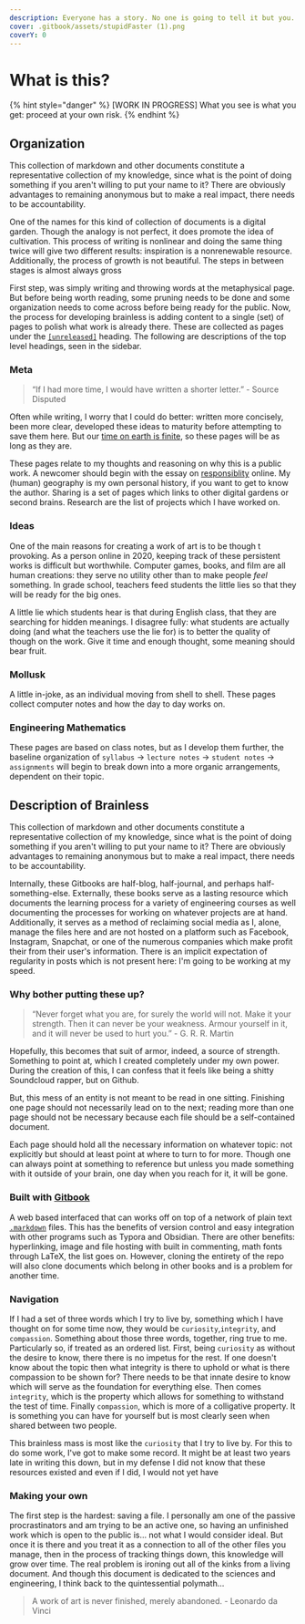 ```yaml
---
description: Everyone has a story. No one is going to tell it but you.
cover: .gitbook/assets/stupidFaster (1).png
coverY: 0
---
```


# What is this?

{% hint style="danger" %}
\[WORK IN PROGRESS] What you see is what you get: proceed at your own risk.
{% endhint %}



## Organization

This collection of markdown and other documents constitute a representative collection of my knowledge, since what is the point of doing something if you aren't willing to put your name to it? There  are obviously advantages to remaining anonymous but to make a real impact, there needs to be accountability.&#x20;

One of the names for this kind of collection of documents is a digital garden. Though the analogy is not perfect, it does promote the idea of cultivation. This process of writing is nonlinear and doing the same thing twice will give two different results: inspiration is a nonrenewable resource. Additionally, the process of growth is not beautiful. The steps in between stages is almost always gross&#x20;

First step, was simply writing and throwing words at the metaphysical page. But before being worth reading, some pruning needs to be done and some organization needs to come across before being ready for the public. Now, the process for developing brainless is adding content to a single (set) of pages to polish what work is already there. These are collected as pages under the [`[unreleased]`](https://nkintc.gitbook.io/brainless/unreleased) heading. The following are descriptions of the top level headings, seen in the sidebar.&#x20;

### Meta

> “If I had more time, I would have written a shorter letter.” - Source Disputed&#x20;

Often while writing, I worry that I could do better: written more concisely, been more clear, developed these ideas to maturity before attempting to save them here. But our [time on earth is finite](thoughts/death.md), so these pages will be as long as they are. &#x20;

These pages relate to my thoughts and reasoning on why this is a public work. A newcomer should begin with the essay on [responsiblity](https://nkintc.gitbook.io/brainless/meta/responsibility) online. My (human) geography is my own personal history, if you want to get to know the author. Sharing is a set of pages which links to other digital gardens or second brains. Research are the list of projects which I have worked on.&#x20;

### Ideas

One of the main reasons for creating a work of art is to be though t provoking. As a person online in 2020, keeping track of these persistent works is difficult but worthwhile. Computer games, books, and film are all human creations: they serve no utility other than to make people _feel_ something. In grade school, teachers feed students the little lies so that they will be ready for the big ones.&#x20;

A little lie which students hear is that during English class, that they are searching for hidden meanings. I disagree fully: what students are actually doing (and what the teachers use the lie for) is to better the quality of though on the work. Give it time and enough thought, some meaning should bear fruit. &#x20;

### Mollusk

A little in-joke, as an individual moving from shell to shell. These pages collect computer notes and how the day to day works on.&#x20;

### Engineering Mathematics

These pages are based on class notes, but as I develop them further, the baseline organization of `syllabus` -> `lecture notes` -> `student notes` -> `assignments` will begin to break down into a more organic arrangements, dependent on their topic.&#x20;

## Description of Brainless

This collection of markdown and other documents constitute a representative collection of my knowledge, since what is the point of doing something if you aren't willing to put your name to it? There  are obviously advantages to remaining anonymous but to make a real impact, there needs to be accountability.&#x20;

Internally, these Gitbooks are half-blog, half-journal, and perhaps half-something-else. Externally, these books serve as a lasting resource which documents the learning process for a variety of engineering courses as well documenting the processes for working on whatever projects are at hand. Additionally, it serves as a method of reclaiming social media as I, alone, manage the files here and are not hosted on a platform such as Facebook, Instagram, Snapchat, or one of the numerous companies which make profit their from their user's information. There is an implicit expectation of regularity in posts which is not present here: I'm going to be working at my speed.

### Why bother putting these up?

> “Never forget what you are, for surely the world will not. Make it your strength. Then it can never be your weakness. Armour yourself in it, and it will never be used to hurt you.” - G. R. R. Martin

Hopefully, this becomes that suit of armor, indeed, a source of strength. Something to point at, which I created completely under my own power. During the creation of this, I can confess that it feels like being a shitty Soundcloud rapper, but on Github.&#x20;

But, this mess of an entity is not meant to be read in one sitting. Finishing one page should not necessarily lead on to the next; reading more than one page should not be necessary because each file should be a self-contained document.

Each page should hold all the necessary information on whatever topic: not explicitly but should at least point at where to turn to for more. Though one can always point at something to reference but unless you made something with it outside of your brain, one day when you reach for it, it will be gone.&#x20;

### Built with [Gitbook](https://docs.gitbook.com/)

A web based interfaced that can works off on top of a network of plain text [`.markdown`](https://commonmark.org/help/)  files. This has the benefits of version control and easy integration with other programs such as Typora and Obsidian. There are other benefits: hyperlinking, image and file hosting with built in commenting, math fonts through LaTeX, the list goes on. However, cloning the entirety of the repo will also clone documents which belong in other books and is a problem for another time.&#x20;

### Navigation&#x20;

If I had a set of three words which I try to live by, something which I have thought on for some time now, they would be `curiosity`,`integrity`, and `compassion`. Something about those three words, together, ring true to me. Particularly so, if treated as an ordered list. First, being `curiosity` as without the desire to know, there there is no impetus for the rest. If one doesn't know about the topic then what integrity is there to uphold or what is there compassion to be shown for? There needs to be that innate desire to know which will serve as the foundation for everything else. Then comes `integrity`, which is the property which allows for something to withstand the test of time. Finally `compassion`, which is more of a colligative property. It is something you can have for yourself but is most clearly seen when shared between two people.&#x20;

This brainless mass is most like the `curiosity` that I try to live by. For this to do some work, I've got to make some record. It might be at least two years late in writing this down, but in my defense I did not know that these resources existed and even if I did, I would not yet have&#x20;

### Making your own

The first step is the hardest: saving a file. I personally am one of the passive procrastinators and am trying to be an active one, so having an unfinished work which is open to the public is... not what I would consider ideal. But once it is there and you treat it as a connection to all of the other files you manage, then in the process of tracking things down, this knowledge will grow over time. The real problem is ironing out all of the kinks from a living document. And though this document is dedicated to the sciences and engineering, I think back to the quintessential polymath...

> A work of art is never finished, merely abandoned. - Leonardo da Vinci



&#x20;

